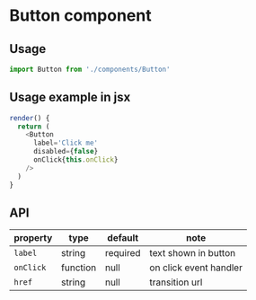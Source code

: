 # Button component

## Usage

```js
import Button from './components/Button'
```
 
<!-- STORY -->

## Usage example in jsx

```js
render() {
  return (
    <Button 
      label='Click me'
      disabled={false}
      onClick{this.onClick}
    />
  )
}
```

## API

| property | type | default | note |
| -------- | ---- | ------- | ---- |
| `label` | string | required | text shown in button |
| `onClick` | function | null | on click event handler |
| `href` | string | null | transition url |

